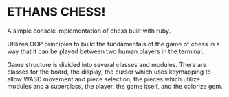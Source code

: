 # ETHANS CHESS!

A simple console implementation of chess built with ruby.

Utilizes OOP principles to build the fundamentals of the game of chess in a way that
it can be played between two human players in the terminal.

Game structure is divided into several classes and modules. There are classes for the board,
the display, the cursor which uses keymapping to allow WASD movement and piece selection,
the pieces which utilize modules and a superclass, the player, the game itself, and the colorize gem.
